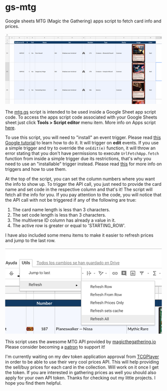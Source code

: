 # gs-mtg
Google sheets MTG (Magic the Gathering) apps script to fetch card info and prices.  

![Table example](/images/ss1.png)  

The [mtg.gs](mtg.gs) script is intended to be used inside a Google Sheet app script code. To access the apps script code associated with your Google Sheets sheet just click **Tools > Script editor** menu item. More info on Apps script [here](https://developers.google.com/apps-script/guides/sheets). 

To use this script, you will need to "install" an event trigger. Please read [this Google tutorial](https://developers.google.com/apps-script/guides/triggers/installable) to learn how to do it. It will trigger on **edit** events. If you use a simple trigger and try to override the `onEdit(e)` function, it will throw an error stating that you don't have permissions to execute `UrlFetchApp.fetch` function from inside a simple trigger due its restrictions, that's why you need to use an "installable" trigger instead. Please read [this](https://developers.google.com/apps-script/guides/triggers/) for more info on triggers and how to use them.

At the top of the script, you can set the column numbers where you want the info to show up. To trigger the API call, you just need to provide the card name and set code in the respective column and that's it! The script will fetch all the info for you. If you pay attention to the code, you will notice that the API call with not be triggered if any of the following are true:

1. The card name length is less than 3 characters.
2. The set code length is less than 3 characters.
3. The multiverse ID column has already a value in it.
4. The active row is greater or equal to 'STARTING_ROW'.

I have also included some menu items to make it easier to refresh prices and jump to the last row.

![Menu item example](/images/ss2.png)  

This script uses the awesome MTG API provided by [magicthegathering.io](https://magicthegathering.io/) Please consider becoming a [patron](https://www.patreon.com/magicthegathering) to support it!

I'm currently waiting on my dev token application approval from [TCGPlayer](https://www.tcgplayer.com) in order to be able to use their very cool prices API. This will help providing the sell/buy prices for each card in the collection. Will work on it once I get the token. If you are interested in gathering prices as well you should also apply for your own API token. Thanks for checking out my little projects. I hope you find them helpful.
